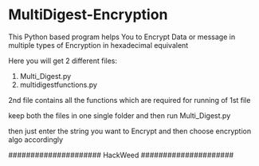 # MultiDigest-Encryption
This Python based program helps You to Encrypt Data or message in multiple types of Encryption in hexadecimal equivalent 

Here you will get 2 different files:

1. Multi_Digest.py
2. multidigestfunctions.py

2nd file contains all the functions which are required for running of 1st file 

keep both the files in one single folder and then run Multi_Digest.py 

then just enter the string you want to Encrypt and then choose encryption algo accordingly

#####################
    HackWeed
#####################

